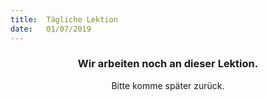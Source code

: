 ```yaml
---
title:  Tägliche Lektion
date:   01/07/2019
---
```


### <center>Wir arbeiten noch an dieser Lektion.</center>
<center>Bitte komme später zurück.</center>